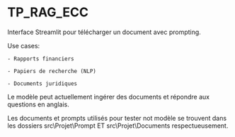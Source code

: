 # TP_RAG_ECC

Interface Streamlit pour télécharger un document avec prompting.

Use cases:

    - Rapports financiers
    
    - Papiers de recherche (NLP)
    
    - Documents juridiques


Le modèle peut actuellement ingérer des documents et répondre aux questions en anglais.

Les documents et prompts utilisés pour tester not modèle se trouvent dans les dossiers src\Projet\Prompt ET src\Projet\Documents respectueusement.



